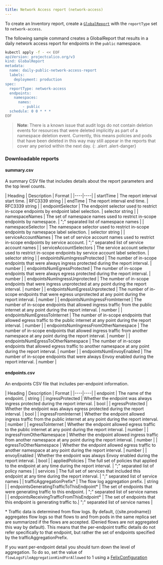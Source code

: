 ```yaml
---
title: Network Access report (network-access)
---
```


To create an Inventory report, create a [`GlobalReport`](../calicoctl/resources/globalreport) with the `reportType` 
set to `network-access`.

The following sample command creates a GlobalReport that results in a daily network access report for
endpoints in the `public` namespace.

```bash
kubectl apply -f - << EOF
apiVersion: projectcalico.org/v3
kind: GlobalReport
metadata:
  name: daily-public-network-access-report
  labels:
    deployment: production
spec:
  reportType: network-access
  endpoints:
    namespaces:
      names:
        - public
  schedule: 0 0 * * *
EOF
```

> **Note**: There is a known issue that audit logs do not contain deletion events for resources that were
> deleted implicitly as part of a namespace deletion event. Currently, this means policies and pods that have been 
> deleted in this way may still appear in the reports that cover any period within the next day.
{: .alert .alert-danger}

### Downloadable reports

#### summary.csv

A summary CSV file that includes details about the report parameters and the top level counts.

| Heading | Description | Format |
|----|----|
| startTime                             | The report interval start time. | RFC3339 string |
| endTime                               | The report interval end time. | RFC3339 string |
| endpointSelector                      | The endpoint selector used to restrict in-scope endpoints by endpoint label selection. | selector string |
| namespaceNames                        | The set of namespace names used to restrict in-scope endpoints by namespace. | ";" separated list of namespace names |
| namespaceSelector                     | The namespace selector used to restrict in-scope endpoints by namespace label selection. | selector string |
| serviceAccountNames                   | The set of service account names used to restrict in-scope endpoints by service account. | ";" separated list of service account names |
| serviceAccountSelectors               | The service account selector used to restrict in-scope endpoints by service account label selection. | selector string |
| endpointsNumIngressProtected          | The number of in-scope endpoints that were always ingress protected during the report interval. | number |
| endpointsNumEgressProtected           | The number of in-scope endpoints that were always egress protected during the report interval. | number |
| endpointsNumIngressUnprotected        | The number of in-scope endpoints that were ingress unprotected at any point during the report interval. | number |
| endpointsNumEgressUnprotected         | The number of in-scope endpoints that were egress unprotected at any point during the report interval. | number |
| endpointsNumIngressFromInternet       | The number of in-scope endpoints that allowed ingress traffic from the public internet at any point during the report interval. | number |
| endpointsNumEgressToInternet          | The number of in-scope endpoints that allowed egress traffic to the public internet at any point during the report interval. | number |
| endpointsNumIngressFromOtherNamespace | The number of in-scope endpoints that allowed ingress traffic from another namespace at any point during the report interval. | number |
| endpointsNumEgressToOtherNamespace    | The number of in-scope endpoints that allowed egress traffic to another namespace at any point during the report interval. | number |
| endpointsNumEnvoyEnabled              | The number of in-scope endpoints that were always Envoy enabled during the report interval. | number |

#### endpoints.csv

An endpoints CSV file that includes per-endpoint information.

| Heading | Description | Format |
|----|----|
| endpoint                                    | The name of the endpoint. | string |
| ingressProtected                            | Whether the endpoint was always ingress protected during the report interval. | bool |
| egressProtected                             | Whether the endpoint was always egress protected during the report interval. | bool |
| ingressFromInternet                         | Whether the endpoint allowed ingress traffic from the public internet at any point during the report interval. | number |
| egressToInternet                            | Whether the endpoint allowed egress traffic to the public internet at any point during the report interval. | number |
| ingressFromOtherNamespace                   | Whether the endpoint allowed ingress traffic from another namespace at any point during the report interval. | number |
| egressToOtherNamespace                      | Whether the endpoint allowed egress traffic to another namespace at any point during the report interval. | number |
| envoyEnabled                                | Whether the endpoint was always Envoy enabled during the report interval. | bool |
| appliedPolicies                             | The full set of policies that applied to the endpoint at any time during the report interval. | ";" separated list of policy names |
| services                                    | The full set of services that included this endpoint at any time during the report interval. | ";" separated list of service names |
| trafficAggregationPrefix\*                  | The flow log aggregation prefix. | string |
| endpointsGeneratingTrafficToThisEndpoint\*  | The set of endpoints that were generating traffic to this endpoint. | ";" separated list of service names |
| endpointsReceivingTrafficFromThisEndpoint\* | The set of endpoints that this endpoint is generating traffic to.| ";" separated list of service names |

\* Traffic data is determined from flow logs. By default, {{site.prodname}} aggregates flow logs so that flows to 
   and from pods in the same replica set are summarized if the flows are accepted. (Denied flows are not aggregated this 
   way by default). This means that the per-endpoint traffic details do not refer specifically to that endpoint, but
   rather the set of endpoints specified by the trafficAggregationPrefix.
   
   If you want per-endpoint detail you should turn down the level of aggregation.  To do so,
   set the value of `flowLogsFileAggregationKindForAllowed` to 1 using a [FelixConfiguration][felixconfig]

[felixconfig]: /{{page.version}}/reference/calicoctl/resources/felixconfig
